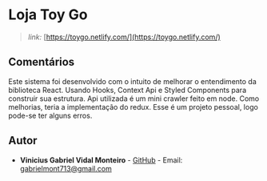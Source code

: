 # Loja Toy Go

>*link:*  [https://toygo.netlify.com/](https://toygo.netlify.com/)

## Comentários

Este sistema foi desenvolvido com o intuito de melhorar o entendimento da biblioteca React. Usando Hooks, Context Api e Styled Components para construir sua estrutura. Api utilizada é um mini crawler feito em node. Como melhorias, teria a implementação do redux. Esse é um projeto pessoal, logo pode-se ter alguns erros.

## Autor

-   **Vinicius Gabriel Vidal Monteiro**  -  [GitHub](https://github.com/Gabriel-Monteiro7)  - Email:  [gabrielmont713@gmail.com](mailto:gabrielmont713@gmail.com)
